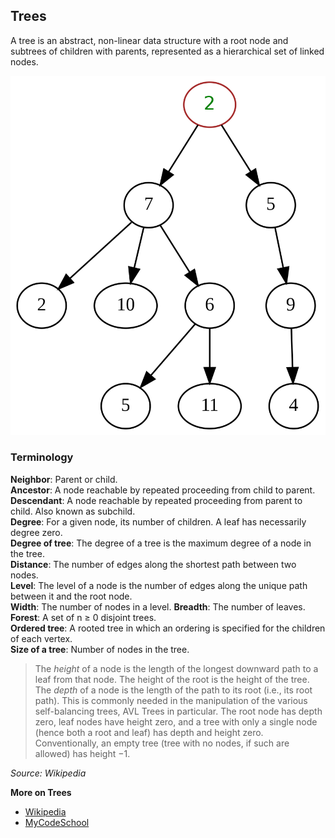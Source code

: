 ## Trees
A tree is an abstract, non-linear data structure with a root node and subtrees
of children with parents, represented as a hierarchical set of linked nodes.

![Source: Wikipedia](media/trees.png)

### Terminology
**Neighbor**: Parent or child. \
**Ancestor**: A node reachable by repeated proceeding from child to parent. \
**Descendant**: A node reachable by repeated proceeding from parent to child. Also known as subchild. \
**Degree**: For a given node, its number of children. A leaf has necessarily degree zero. \
**Degree of tree**: The degree of a tree is the maximum degree of a node in the tree. \
**Distance**: The number of edges along the shortest path between two nodes. \
**Level**: The level of a node is the number of edges along the unique path between it and the root node. \
**Width**: The number of nodes in a level. 
**Breadth**: The number of leaves. \
**Forest**: A set of n ≥ 0 disjoint trees. \
**Ordered tree**: A rooted tree in which an ordering is specified for the children of each vertex. \
**Size of a tree**: Number of nodes in the tree.

> The _height_ of a node is the length of the longest downward path to a leaf from that node. 
> The height of the root is the height of the tree. The _depth_ of a node is the length of the path to its root 
> (i.e., its root path). This is commonly needed in the manipulation of the various self-balancing trees, 
> AVL Trees in particular. The root node has depth zero, leaf nodes have height zero, and a tree with only 
> a single node (hence both a root and leaf) has depth and height zero. Conventionally, an empty tree 
> (tree with no nodes, if such are allowed) has height −1.

_Source: Wikipedia_

**More on Trees**
* [Wikipedia](https://en.wikipedia.org/wiki/Tree_(data_structure))
* [MyCodeSchool](https://youtu.be/qH6yxkw0u78)
